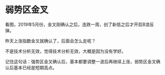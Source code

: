 # 弱势区金叉
[url]: (https://t.zsxq.com/RZV76mu)

看图，2019年5月份，金叉刚确认之后，连跌一周，创了新低之后才开启B浪反弹。

昨天上涨指数金叉就确认了，后面会怎么走呢？

 不是技术分析无效，觉得技术分析无效，大概是因为没有学好。

记住这句话：强势区金叉确认后，基本都要调整一波后再继续上涨，弱势区金叉确认后基本已经是短期高点。